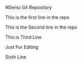 #Demo Git Repository

This is the first line in the repo

This is the Second line in the repo


This is Third Line


Just For Editing

Sixth Line